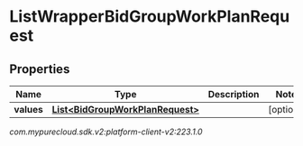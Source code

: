 # ListWrapperBidGroupWorkPlanRequest


## Properties

| Name | Type | Description | Notes |
| ------------ | ------------- | ------------- | ------------- |
| **values** | [**List&lt;BidGroupWorkPlanRequest&gt;**](BidGroupWorkPlanRequest) |  |  [optional] |




_com.mypurecloud.sdk.v2:platform-client-v2:223.1.0_
